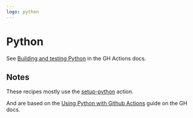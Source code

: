 ```yaml
---
logo: python
---
```

# Python

See [Building and testing Python](https://docs.github.com/en/free-pro-team@latest/actions/guides/building-and-testing-pythons) in the GH Actions docs.


## Notes

These recipes mostly use the [setup-python](https://github.com/actions/setup-python) action.

And are based on the [Using Python with Github Actions](https://help.github.com/en/actions/language-and-framework-guides/using-python-with-github-actions) guide on the GH docs.
